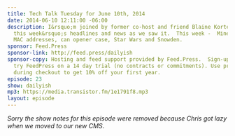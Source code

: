 ```yaml
---
title: Tech Talk Tuesday for June 10th, 2014
date: 2014-06-10 12:11:00 -06:00
description: I&rsquo;m joined by former co-host and friend Blaine Korte to discuss
  this week&rsquo;s headlines and news as we saw it.  This week -  Minecraft, Instagram,
  MAC addresses, can opener case, Star Wars and Snowden.
sponsor: Feed.Press
sponsor-link: http://feed.press/dailyish
sponsor-copy: Hosting and feed support provided by Feed.Press.  Sign-up today and
  try FeedPress on a 14 day trial (no contracts or commitments). Use promo code "dailyish"
  during checkout to get 10% off your first year.
episode: 23
show: dailyish
mp3: https://media.transistor.fm/1e1791f8.mp3
layout: episode
---
```


<em>Sorry the show notes for this episode were removed because Chris got lazy when we moved to our new CMS</em>.
